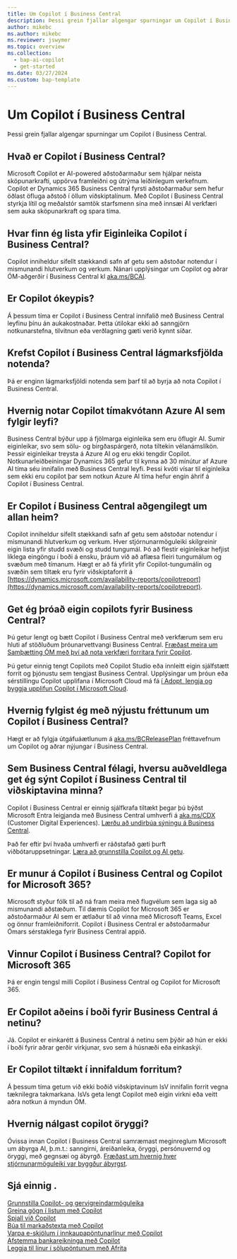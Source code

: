 ```yaml
---
title: Um Copilot í Business Central
description: Þessi grein fjallar algengar spurningar um Copilot í Business Central.
author: mikebc
ms.author: mikebc
ms.reviewer: jswymer
ms.topic: overview
ms.collection:
  - bap-ai-copilot
  - get-started
ms.date: 03/27/2024
ms.custom: bap-template
---
```


# Um Copilot í Business Central

Þessi grein fjallar algengar spurningar um Copilot í Business Central.

## Hvað er Copilot í Business Central?

Microsoft Copilot er AI-powered aðstoðarmaður sem hjálpar neista sköpunarkrafti, uppörva framleiðni og útrýma leiðinlegum verkefnum. Copilot er Dynamics 365 Business Central fyrsti aðstoðarmaður sem hefur öðlast öfluga aðstoð í öllum viðskiptalínum. Með Copilot í Business Central styrkja lítil og meðalstór samtök starfsmenn sína með innsæi AI verkfæri sem auka sköpunarkraft og spara tíma.

## Hvar finn ég lista yfir Eiginleika Copilot í Business Central?

Copilot inniheldur sífellt stækkandi safn af getu sem aðstoðar notendur í mismunandi hlutverkum og verkum. Nánari upplýsingar um Copilot og aðrar ÓM-aðgerðir í Business Central kl [aka.ms/BCAI](https://aka.ms/BCAI). 

## Er Copilot ókeypis? 

Á þessum tíma er Copilot í Business Central innifalið með Business Central leyfinu þínu án aukakostnaðar. Þetta útilokar ekki að sanngjörn notkunarstefna, tilvitnun eða verðlagning gæti verið kynnt síðar.

## Krefst Copilot í Business Central lágmarksfjölda notenda?

Þá er enginn lágmarksfjöldi notenda sem þarf til að byrja að nota Copilot í Business Central.

## Hvernig notar Copilot tímakvótann Azure AI sem fylgir leyfi?

Business Central býður upp á fjölmarga eiginleika sem eru öflugir AI. Sumir eiginleikar, svo sem sölu- og birgðaspárgerð, nota tiltekin vélanámslíkön. Þessir eiginleikar treysta á Azure AI og eru ekki tengdir Copilot. Notkunarleiðbeiningar Dynamics 365 gefur til kynna að 30 mínútur af Azure AI tíma séu innifalin með Business Central leyfi. Þessi kvóti vísar til eiginleika sem ekki eru copilot þar sem notkun Azure AI tíma hefur engin áhrif á Copilot í Business Central.

## Er Copilot í Business Central aðgengilegt um allan heim? 

Copilot inniheldur sífellt stækkandi safn af getu sem aðstoðar notendur í mismunandi hlutverkum og verkum. Hver stjórnunarmöguleiki skilgreinir eigin lista yfir studd svæði og studd tungumál. Þó að flestir eiginleikar hefjist líklega eingöngu í boði á ensku, þráum við að aflæsa fleiri tungumálum og svæðum með tímanum. Hægt er að fá yfirlit yfir Copilot-tungumálin og svæðin sem tiltæk eru fyrir viðskiptaforrit á [https://dynamics.microsoft.com/availability-reports/copilotreport](https://dynamics.microsoft.com/availability-reports/copilotreport).

## Get ég þróað eigin copilots fyrir Business Central?

Þú getur lengt og bætt Copilot í Business Central með verkfærum sem eru hluti af stöðluðum þróunarvettvangi Business Central. [Fræðast meira um Samþætting ÓM með því að nota verkfæri forritara fyrir Copilot](/dynamics365/business-central/dev-itpro/developer/ai-integration-landing-page).

Þú getur einnig tengt Copilots með Copilot Studio eða innleitt eigin sjálfstætt forrit og þjónustu sem tengjast Business Central. Upplýsingar um þróun eða sérstillingu Copilot upplifana í Microsoft Cloud má fá [í Adopt, lengja og byggja upplifun Copilot í Microsoft Cloud](/microsoft-cloud/dev/copilot/overview).

## Hvernig fylgist ég með nýjustu fréttunum um Copilot í Business Central? 

Hægt er að fylgja útgáfuáætlunum á [aka.ms/BCReleasePlan](https://aka.ms/BCReleasePlan) fréttavefnum um Copilot og aðrar nýjungar í Business Central.

## Sem Business Central félagi, hversu auðveldlega get ég sýnt Copilot í Business Central til viðskiptavina minna?

Copilot í Business Central er einnig sjálfkrafa tiltækt þegar þú býðst Microsoft Entra leigjanda með Business Central umhverfi á [aka.ms/CDX](https://aka.ms/CDX)  (Customer Digital Experiences). [Lærðu að undirbúa sýningu á Business Central](/dynamics365/business-central/dev-itpro/administration/demo-environment).  

Það fer eftir því hvaða umhverfi er ráðstafað gæti þurft viðbótaruppsetningar. [Læra að grunnstilla Copilot og AI getu](/dynamics365/business-central/enable-ai).

## Er munur á Copilot í Business Central og Copilot for Microsoft 365?

Microsoft styður fólk til að ná fram meira með flugvélum sem laga sig að mismunandi aðstæðum. Til dæmis Copilot for Microsoft 365  er aðstoðarmaður AI sem er ætlaður til að vinna með Microsoft Teams, Excel og önnur framleiðniforrit. Copilot í Business Central er aðstoðarmaður Ómars sérstaklega fyrir Business Central appið.

## Vinnur Copilot í Business Central? Copilot for Microsoft 365

Þá er engin tengsl milli Copilot í Business Central og Copilot for Microsoft 365.

## Er Copilot aðeins í boði fyrir Business Central á netinu? 

Já. Copilot er einkarétt á Business Central á netinu sem þýðir að hún er ekki í boði fyrir aðrar gerðir virkjunar, svo sem á húsnæði eða einkaskýi.

## Er Copilot tiltækt í innifaldum forritum? 

Á þessum tíma getum við ekki boðið viðskiptavinum IsV innifalin forrit vegna tæknilegra takmarkana. IsVs geta lengt Copilot með eigin virkni eða veitt aðra notkun á myndun ÓM.

## Hvernig nálgast copilot öryggi? 

Óvissa innan Copilot í Business Central samræmast meginreglum Microsoft um ábyrga AI, þ.m.t.: sanngirni, áreiðanleika, öryggi, persónuvernd og öryggi, með gegnsæi og ábyrgð. [Fræðast um hvernig hver stjórnunarmöguleiki var byggður ábyrgst](responsible-ai-overview.md).

## Sjá einnig .

[Grunnstilla Copilot- og gervigreindarmöguleika](enable-ai.md)  
[Greina gögn í listum með Copilot](analysis-assist.md)  
[Spjall við Copilot](chat-with-copilot.md)  
[Búa til markaðstexta með Copilot](item-marketing-text.md)  
[Varpa e-skjölum í innkaupapöntunarlínur með Copilot](map-edocuments-with-copilot.md)  
[Afstemma bankareikninga með Copilot](bank-reconciliation-with-copilot.md)  
[Leggja til línur í sölupöntunum með Afrita](sales-suggest-sales-lines-with-copilot.md)  